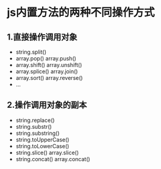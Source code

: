 <!--
 * @Author: whisperer
 * @Date: 2019-08-02 16:51:36
 * @LastEditors: whisperer
 * @LastEditTime: 2020-06-09 13:34:44
 * @Description: file content
-->
# js内置方法的两种不同操作方式

## 1.直接操作调用对象 ##


 - string.split()
 - array.pop() array.push()
 - array.shift() array.unshift()
 - array.splice()  array.join()
 - array.sort() array.reverse()
 - ...

## 2.操作调用对象的副本 ##

 - string.replace()
 - string.substr()
 - string.substring()
 - string.toUpperCase()
 - string.toLowerCase()
 - string.slice()   array.slice()
 - string.concat() array.concat()